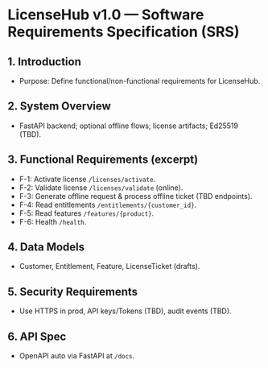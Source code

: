 # LicenseHub v1.0 — Software Requirements Specification (SRS)

## 1. Introduction
- Purpose: Define functional/non-functional requirements for LicenseHub.

## 2. System Overview
- FastAPI backend; optional offline flows; license artifacts; Ed25519 (TBD).

## 3. Functional Requirements (excerpt)
- F-1: Activate license `/licenses/activate`.
- F-2: Validate license `/licenses/validate` (online).
- F-3: Generate offline request & process offline ticket (TBD endpoints).
- F-4: Read entitlements `/entitlements/{customer_id}`.
- F-5: Read features `/features/{product}`.
- F-6: Health `/health`.

## 4. Data Models
- Customer, Entitlement, Feature, LicenseTicket (drafts).

## 5. Security Requirements
- Use HTTPS in prod, API keys/Tokens (TBD), audit events (TBD).

## 6. API Spec
- OpenAPI auto via FastAPI at `/docs`.
